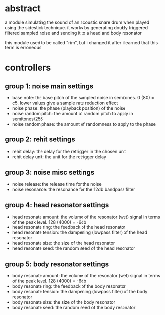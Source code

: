 # abstract

a module simulating the sound of an acoustic snare drum when played using the sidestick technique. it works by generating doubly triggered filtered sampled noise and sending it to a head and body resonator

this module used to be called "rim", but i changed it after i learned that this term is erroneous

# controllers

## group 1: noise main settings

- base note: the base pitch of the sampled noise in semitones. 0 (80) = c5. lower values give a sample rate reduction effect
- noise phase: the phase (playback position) of the noise
- noise random pitch: the amount of random pitch to apply in semitones/256
- noise random phase: the amount of randomness to apply to the phase

## group 2: rehit settings

- rehit delay: the delay for the retrigger in the chosen unit
- rehit delay unit: the unit for the retrigger delay

## group 3: noise misc settings

- noise release: the release time for the noise
- noise resonance: the resonance for the 12db bandpass filter

## group 4: head resonator settings

- head resonate amount: the volume of the resonator (wet) signal in terms of the peak level. 128 (4000) = -6db
- head resonate ring: the feedback of the head resonator
- head resonate tension: the dampening (lowpass filter) of the head resonator
- head resonate size: the size of the head resonator
- head resonate seed: the random seed of the head resonator

## group 5: body resonator settings

- body resonate amount: the volume of the resonator (wet) signal in terms of the peak level. 128 (4000) = -6db
- body resonate ring: the feedback of the body resonator
- body resonate tension: the dampening (lowpass filter) of the body resonator
- body resonate size: the size of the body resonator
- body resonate seed: the random seed of the body resonator